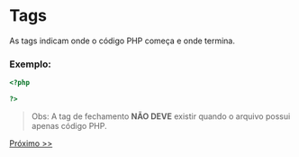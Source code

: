 # Tags

As tags indicam onde o código PHP começa e onde termina.

### Exemplo:

```php
<?php

?>
```

> Obs: A tag de fechamento **NÃO DEVE** existir quando o arquivo possui apenas código PHP.

[Próximo >>](https://github.com/agenciasys/as-capacita/blob/master/PHP-basics/ImprimindoEmTela.md#imprimindo-valores-em-tela)
